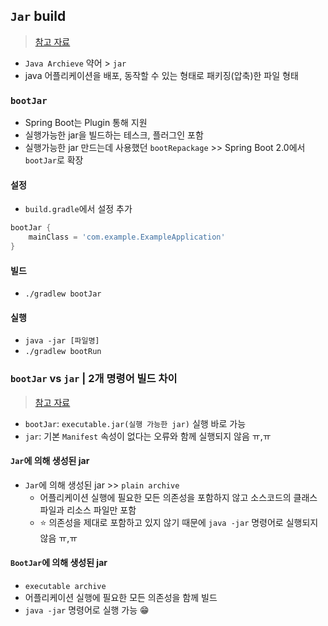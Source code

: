 ## `Jar` build
> [참고 자료](https://velog.io/@jwkim/spring-boot-build-jar)
- `Java Archieve` 약어 > `jar`
- java 어플리케이션을 배포, 동작할 수 있는 형태로 패키징(압축)한 파일 형태

### `bootJar`
- Spring Boot는 Plugin 통해 지원
- 실행가능한 jar을 빌드하는 테스크, 플러그인 포함
- 실행가능한 jar 만드는데 사용했던 `bootRepackage` >> Spring Boot 2.0에서 `bootJar`로 확장

#### 설정
- `build.gradle`에서 설정 추가
```groovy
bootJar {
	mainClass = 'com.example.ExampleApplication'
}
```
#### 빌드
- `./gradlew bootJar`
#### 실행
- `java -jar [파일명]`
- `./gradlew bootRun`

### `bootJar` vs `jar` | 2개 명령어 빌드 차이
> [참고 자료](https://earth-95.tistory.com/132#BootJar%EC%--%--%--%EC%-D%--%ED%--%B-%--%EC%--%-D%EC%--%B-%EB%--%-C%--jar%EC%--%--%--Jar%EC%--%--%--%EC%-D%--%ED%--%B-%--%EC%--%-D%EC%--%B-%EB%--%-C%--jar%EB%-A%--%--%EB%AC%B-%EC%--%--%EC%-D%B-%--%EB%-B%A-%EB%A-%BC%EA%B-%-C%-F)
- `bootJar`: `executable.jar(실행 가능한 jar)` 실행 바로 가능
- `jar`: 기본 `Manifest` 속성이 없다는 오류와 함께 실행되지 않음 ㅠ,ㅠ

#### `Jar`에 의해 생성된 jar
- `Jar`에 의해 생성된 jar >> `plain archive` 
  - 어플리케이션 실행에 필요한 모든 의존성을 포함하지 않고 소스코드의 클래스 파일과 리소스 파일만 포함
  - ⭐ 의존성을 제대로 포함하고 있지 않기 때문에 `java -jar` 명령어로 실행되지 않음 ㅠ,ㅠ

#### `BootJar`에 의해 생성된 jar
- `executable archive`
- 어플리케이션 실행에 필요한 모든 의존성을 함께 빌드
- `java -jar` 명령어로 실행 가능 😁
